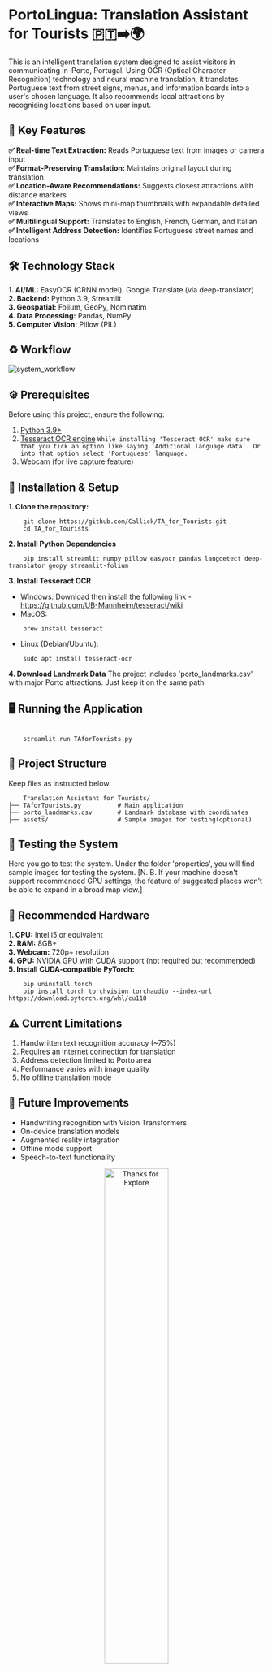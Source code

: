 # PortoLingua: Translation Assistant for Tourists 🇵🇹➡️🌍
This is an intelligent translation system designed to assist visitors in communicating in Porto, Portugal. Using OCR (Optical Character Recognition) technology and neural machine translation, it translates Portuguese text from street signs, menus, and information boards into a user's chosen language. It also recommends local attractions by recognising locations based on user input.
## 🔑 Key Features
**✅ Real-time Text Extraction:** Reads Portuguese text from images or camera input<br>
**✅ Format-Preserving Translation:** Maintains original layout during translation<br>
**✅ Location-Aware Recommendations:** Suggests closest attractions with distance markers<br>
**✅ Interactive Maps:** Shows mini-map thumbnails with expandable detailed views<br>
**✅ Multilingual Support:** Translates to English, French, German, and Italian<br>
**✅ Intelligent Address Detection:** Identifies Portuguese street names and locations
## 🛠 Technology Stack
  **1. AI/ML:** EasyOCR (CRNN model), Google Translate (via deep-translator) <br>
  **2. Backend:** Python 3.9, Streamlit <br>
  **3. Geospatial:** Folium, GeoPy, Nominatim <br>
  **4. Data Processing:** Pandas, NumPy <br>
  **5. Computer Vision:** Pillow (PIL) <br>
## ♻️ Workflow
 ![system_workflow](https://github.com/user-attachments/assets/51ea2fab-bb75-4292-acd1-9870eb6a86a8)

## ⚙️ Prerequisites
Before using this project, ensure the following:
  1. [Python 3.9+](https://www.python.org/downloads/)
  2. [Tesseract OCR engine](https://github.com/UB-Mannheim/tesseract/wiki)
  `While installing 'Tesseract OCR' make sure that you tick an option like saying 'Additional language data'. Or into that option select 'Portuguese' language.`
  3. Webcam (for live capture feature)
## 🚀 Installation & Setup
 **1. Clone the repository:**
```
    git clone https://github.com/Callick/TA_for_Tourists.git
    cd TA_for_Tourists
```
 **2. Install Python Dependencies**
```
    pip install streamlit numpy pillow easyocr pandas langdetect deep-translator geopy streamlit-folium
```
 **3. Install Tesseract OCR**
  - Windows: Download then install the following link - https://github.com/UB-Mannheim/tesseract/wiki
  - MacOS:
```
    brew install tesseract
```
  - Linux (Debian/Ubuntu):
```
    sudo apt install tesseract-ocr
```
 **4. Download Landmark Data**
 The project includes 'porto_landmarks.csv' with major Porto attractions. Just keep it on the same path.
## 🖥️ Running the Application
```![system_workflow](https://github.com/user-attachments/assets/0c40aa26-82ad-4844-a723-72f3221371a2)

    streamlit run TAforTourists.py
```
## 📂 Project Structure
Keep files as instructed below
```
    Translation Assistant for Tourists/
├── TAforTourists.py          # Main application
├── porto_landmarks.csv       # Landmark database with coordinates
├── assets/                   # Sample images for testing(optional)
```
## 🧪 Testing the System
Here you go to test the system. Under the folder 'properties', you will find sample images for testing the system. [N. B. If your machine doesn't support recommended GPU settings, the feature of suggested places won't be able to expand in a broad map view.]

## 🌟 Recommended Hardware
  **1. CPU:** Intel i5 or equivalent <br>
  **2. RAM:** 8GB+ <br>
  **3. Webcam:** 720p+ resolution <br>
  **4. GPU:** NVIDIA GPU with CUDA support (not required but recommended) <br>
  **5. Install CUDA-compatible PyTorch:**
```
    pip uninstall torch
    pip install torch torchvision torchaudio --index-url https://download.pytorch.org/whl/cu118
```
## ⚠️ Current Limitations
  1. Handwritten text recognition accuracy (~75%)
  2. Requires an internet connection for translation
  3. Address detection limited to Porto area
  4. Performance varies with image quality
  5. No offline translation mode
## 🔮 Future Improvements
  - Handwriting recognition with Vision Transformers
  - On-device translation models
  - Augmented reality integration
  - Offline mode support
  - Speech-to-text functionality
<div align="center">
  <img src="https://github.com/user-attachments/assets/ef756272-7699-4028-ade7-245a803b6c74" alt="Thanks for Explore" style="width:50%; height:50%;"><br/>
  <h2>END</h2>
</div>

